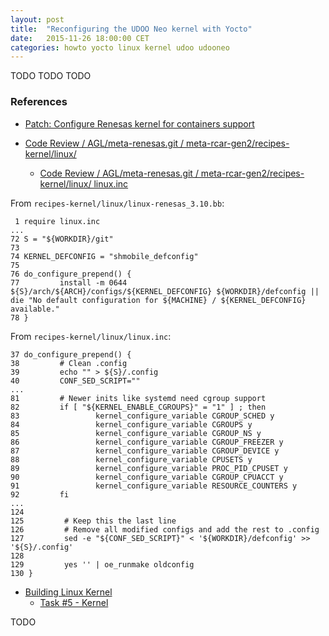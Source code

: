 ```yaml
---
layout: post
title:  "Reconfiguring the UDOO Neo kernel with Yocto"
date:   2015-11-26 18:00:00 CET
categories: howto yocto linux kernel udoo udooneo
---
```

<!-- markdown-link-check-disable -->

TODO TODO TODO

### References

* [Patch: Configure Renesas kernel for containers support](https://gerrit.automotivelinux.org/gerrit/#/c/4389/1/meta-rcar-gen2/recipes-kernel/linux/linux.inc)

* [Code Review / AGL/meta-renesas.git / meta-rcar-gen2/recipes-kernel/linux/](https://gerrit.automotivelinux.org/gerrit/gitweb?p=AGL/meta-renesas.git;a=tree;f=meta-rcar-gen2/recipes-kernel/linux;hb=616068396063ee1802799905b527a6464f0adf93)
  * [Code Review / AGL/meta-renesas.git / meta-rcar-gen2/recipes-kernel/linux/ linux.inc](https://gerrit.automotivelinux.org/gerrit/gitweb?p=AGL/meta-renesas.git;a=blob;f=meta-rcar-gen2/recipes-kernel/linux/linux.inc;h=aedf3005db7260b6e62278d5871a4fe4626758e9;hb=616068396063ee1802799905b527a6464f0adf93)

From `recipes-kernel/linux/linux-renesas_3.10.bb`:

```
 1 require linux.inc
...
72 S = "${WORKDIR}/git"
73
74 KERNEL_DEFCONFIG = "shmobile_defconfig"
75
76 do_configure_prepend() {
77         install -m 0644 ${S}/arch/${ARCH}/configs/${KERNEL_DEFCONFIG} ${WORKDIR}/defconfig || die "No default configuration for ${MACHINE} / ${KERNEL_DEFCONFIG} available."
78 }
```

From `recipes-kernel/linux/linux.inc`:

```
37 do_configure_prepend() {
38         # Clean .config
39         echo "" > ${S}/.config
40         CONF_SED_SCRIPT=""
...
81         # Newer inits like systemd need cgroup support
82         if [ "${KERNEL_ENABLE_CGROUPS}" = "1" ] ; then
83                 kernel_configure_variable CGROUP_SCHED y
84                 kernel_configure_variable CGROUPS y
85                 kernel_configure_variable CGROUP_NS y
86                 kernel_configure_variable CGROUP_FREEZER y
87                 kernel_configure_variable CGROUP_DEVICE y
88                 kernel_configure_variable CPUSETS y
89                 kernel_configure_variable PROC_PID_CPUSET y
90                 kernel_configure_variable CGROUP_CPUACCT y
91                 kernel_configure_variable RESOURCE_COUNTERS y
92         fi
...
124
125         # Keep this the last line
126         # Remove all modified configs and add the rest to .config
127         sed -e "${CONF_SED_SCRIPT}" < '${WORKDIR}/defconfig' >> '${S}/.config'
128
129         yes '' | oe_runmake oldconfig
130 }
```


* [Building Linux Kernel](https://community.freescale.com/docs/DOC-100847)
  * [Task #5 - Kernel](https://community.freescale.com/docs/DOC-95045)

TODO

<!-- markdown-link-check-enable -->
<!-- EOF -->
